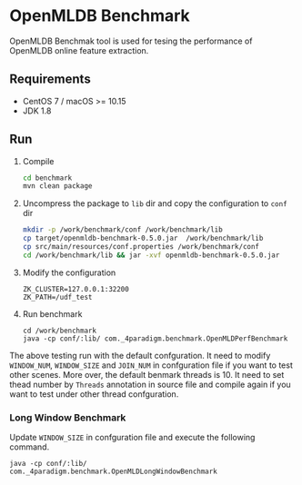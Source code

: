 # OpenMLDB Benchmark

OpenMLDB Benchmak tool is used for tesing the performance of OpenMLDB online feature extraction.

## Requirements

- CentOS 7 / macOS >= 10.15
- JDK 1.8

## Run

 1. Compile
    ```bash
    cd benchmark
    mvn clean package
    ```
2. Uncompress the package to `lib` dir and copy the configuration to `conf` dir
    ```bash
    mkdir -p /work/benchmark/conf /work/benchmark/lib
    cp target/openmldb-benchmark-0.5.0.jar  /work/benchmark/lib
    cp src/main/resources/conf.properties /work/benchmark/conf
    cd /work/benchmark/lib && jar -xvf openmldb-benchmark-0.5.0.jar
    ```
3. Modify the configuration
    ```
    ZK_CLUSTER=127.0.0.1:32200
    ZK_PATH=/udf_test
    ```
4. Run benchmark
    ```
    cd /work/benchmark
    java -cp conf/:lib/ com._4paradigm.benchmark.OpenMLDPerfBenchmark
    ```

The above testing run with the default confguration. It need to modify `WINDOW_NUM`, `WINDOW_SIZE` and `JOIN_NUM` in confguration file if you want to test other scenes. More over, the default benmark threads is 10. It need to set thead number by `Threads` annotation in source file and compile again if you want to test under other thread confguration.

### Long Window Benchmark
Update `WINDOW_SIZE` in confguration file and execute the following command. 
```
java -cp conf/:lib/ com._4paradigm.benchmark.OpenMLDLongWindowBenchmark
```
